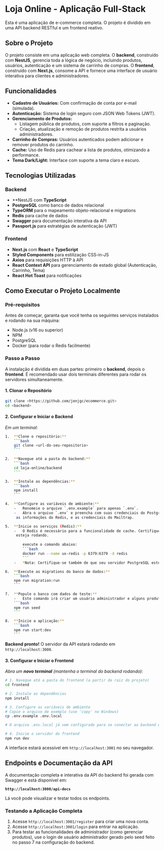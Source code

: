 # Loja Online - Aplicação Full-Stack

Esta é uma aplicação de e-commerce completa. O projeto é dividido em uma API backend RESTful e um frontend reativo.

## Sobre o Projeto

O projeto consiste em uma aplicação web completa. O **backend**, construído com **NestJS**, gerencia toda a lógica de negócio, incluindo produtos, usuários, autenticação e um sistema de carrinho de compras. O **frontend**, construído com **Next.js**, consome a API e fornece uma interface de usuário interativa para clientes e administradores.

## Funcionalidades

-   **Cadastro de Usuários:** Com confirmação de conta por e-mail (simulada).
-   **Autenticação:** Sistema de login seguro com JSON Web Tokens (JWT).
-   **Gerenciamento de Produtos:**
    -   Listagem pública de produtos, com suporte a filtros e paginação.
    -   Criação, atualização e remoção de produtos restrita a usuários administradores.
-   **Carrinho de Compras:** Usuários autenticados podem adicionar e remover produtos do carrinho.
-   **Cache:** Uso de Redis para cachear a lista de produtos, otimizando a performance.
-   **Tema Dark/Light:** Interface com suporte a tema claro e escuro.

## Tecnologias Utilizadas

### Backend
-   **NestJS com **TypeScript**
-   **PostgreSQL** como banco de dados relacional
-   **TypeORM** para o mapeamento objeto-relacional e migrations
-   **Redis** para cache de dados
-   **Swagger** para documentação interativa da API
-   **Passport.js** para estratégias de autenticação (JWT)

### Frontend
-   **Next.js** com **React** e **TypeScript**
-   **Styled Components** para estilização CSS-in-JS
-   **Axios** para requisições HTTP à API
-   **React Context API** para gerenciamento de estado global (Autenticação, Carrinho, Tema)
-   **React Hot Toast** para notificações

## Como Executar o Projeto Localmente

### Pré-requisitos

Antes de começar, garanta que você tenha os seguintes serviços instalados e rodando na sua máquina:
-   Node.js (v16 ou superior)
-   NPM
-   PostgreSQL
-   Docker (para rodar o Redis facilmente)

### Passo a Passo

A instalação é dividida em duas partes: primeiro o **backend**, depois o **frontend**. É recomendado usar dois terminais diferentes para rodar os servidores simultaneamente.

#### 1. Clonar o Repositório
```bash
git clone <https://github.com/jonjgc/ecommerce.git>
cd <backend>
```

#### 2. Configurar e Iniciar o Backend

*Em um terminal:*
```bash
1.  **Clone o repositório:**
    ```bash
    git clone <url-do-seu-repositorio>
    ```

2.  **Navegue até a pasta do backend:**
    ```bash
    cd loja-online/backend
    ```

3.  **Instale as dependências:**
    ```bash
    npm install
    ```

4.  **Configure as variáveis de ambiente:**
    -   Renomeie o arquivo `.env.example` para apenas `.env`.
    -   Abra o arquivo `.env` e preencha com suas credenciais do PostgreSQL, um segredo para o JWT,
     as informações do Redis, e as credenciais do Mailtrap.

5.  **Inicie os serviços (Redis):**
    -   O Redis é necessário para a funcionalidade de cache. Certifique-se de que o Docker Desktop
     esteja rodando.
     
        execute o comando abaixo:
        ```bash
        docker run --name ux-redis -p 6379:6379 -d redis
        ```
    -   *Nota: Certifique-se também de que seu servidor PostgreSQL esteja em execução.*

6.  **Execute as migrations do banco de dados:**
    ```bash
    npm run migration:run
    ```

7.  **Popule o banco com dados de teste:**
    -   Este comando irá criar um usuário administrador e alguns produtos de exemplo.
    ```bash
    npm run seed
    ```       

8.  **Inicie a aplicação:**
    ```bash
    npm run start:dev
    ```
```
**Backend pronto!** O servidor da API estará rodando em `http://localhost:3000`.

#### 3. Configurar e Iniciar o Frontend

*Abra um **novo terminal** (mantenha o terminal do backend rodando):*
```bash
# 1. Navegue até a pasta do frontend (a partir da raiz do projeto)
cd frontend

# 2. Instale as dependências
npm install

# 3. Configure as variáveis de ambiente
# Copie o arquivo de exemplo (use 'copy' no Windows)
cp .env.example .env.local

# O arquivo .env.local já vem configurado para se conectar ao backend em http://localhost:3000.

# 4. Inicie o servidor do frontend
npm run dev
```
 A interface estará acessível em `http://localhost:3001` no seu navegador.

## Endpoints e Documentação da API

A documentação completa e interativa da API do backend foi gerada com Swagger e está disponível em:

**`http://localhost:3000/api-docs`**

Lá você pode visualizar e testar todos os endpoints.

### Testando a Aplicação Completa

1.  Acesse `http://localhost:3001/register` para criar uma nova conta.
2.  Acesse `http://localhost:3001/login` para entrar na aplicação.
3.  Para testar as funcionalidades de administrador (como gerenciar produtos), use o login de usuário administrador gerado pelo seed feito no passo 7 na configuração do backend.